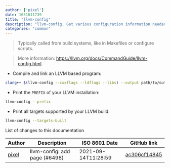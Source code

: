```yaml
---
author: ['pixel']
date: 1631611739
title: "llvm-config"
description: "llvm-config, Get various configuration information needed to compile programs which use LLVM."
categories: "common"
---
```

> Typically called from build systems, like in Makefiles or configure scripts.

> More information: <https://llvm.org/docs/CommandGuide/llvm-config.html>.

- Compile and link an LLVM based program:

```bash
clang++ $(llvm-config --cxxflags --ldflags --libs) --output path/to/output_executable path/to/source.cc
```

- Print the `PREFIX` of your LLVM installation:

```bash
llvm-config --prefix
```

- Print all targets supported by your LLVM build:

```bash
llvm-config --targets-built
```
List of changes to this documentation


Author | Description | ISO 8601 Date | GitHub link
------|-----|-----|-----
[pixel](mailto:35269695+pixelcmtd@users.noreply.github.com) | llvm-config: add page (#6498) | 2021-09-14T11:28:59 | [ac306cf14845](https://github.com/tldr-pages/tldr/commit/ac306cf148458d1fe9581331c8c0fd26229ed64e)


